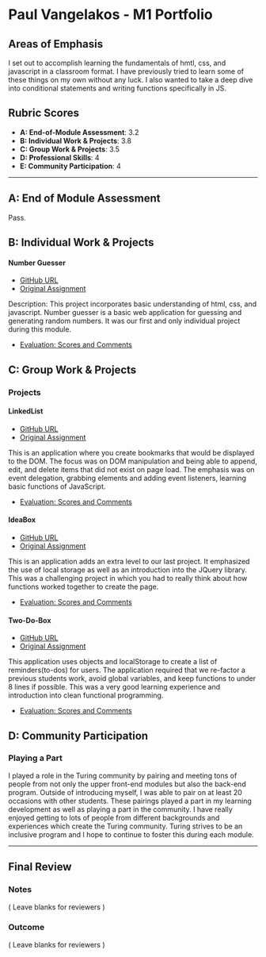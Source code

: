 # Paul Vangelakos - M1 Portfolio
## Areas of Emphasis

I set out to accomplish learning the fundamentals of hmtl, css, and javascript in a classroom format. I have previously tried to learn some of these things on my own without any luck. I also wanted to take a deep dive into conditional statements and writing functions specifically in JS.

## Rubric Scores

* **A: End-of-Module Assessment**: 3.2
* **B: Individual Work & Projects**: 3.8
* **C: Group Work & Projects**: 3.5
* **D: Professional Skills**: 4
* **E: Community Participation**: 4

-----------------------

## A: End of Module Assessment

Pass. 

## B: Individual Work & Projects


#### Number Guesser

* [GitHub URL](https://github.com/pvinthemix/numberguesser)
* [Original Assignment](http://frontend.turing.io/projects/number-guesser.html)

Description:
This project incorporates basic understanding of html, css, and javascript. Number guesser is a basic web application for guessing and generating random numbers. It was our first and only individual project during this module.

* [Evaluation: Scores and Comments](https://github.com/turingschool/front-end-submissions-public/blob/master/1808/mod-1/number-guesser/paul-vangelakos.md)



## C: Group Work & Projects

### Projects


#### LinkedList

* [GitHub URL](https://github.com/pvinthemix/Linkedlist)
* [Original Assignment](http://frontend.turing.io/projects/linked-list.html)

This is an application where you create bookmarks that would be displayed to the DOM. The focus was on DOM manipulation and being able to append, edit, and delete items that did not exist on page load. The emphasis was on event delegation, grabbing elements and adding event listeners, learning basic functions of JavaScript.

* [Evaluation: Scores and Comments](https://github.com/turingschool/front-end-submissions-public/blob/master/1808/mod-1/linked-list/lindsey-paul.md)

#### IdeaBox

* [GitHub URL](https://github.com/pvinthemix/idea-box)
* [Original Assignment](http://frontend.turing.io/projects/ideabox.html)

This is an application adds an extra level to our last project. It emphasized the use of local storage as well as an introduction into the JQuery library. This was a challenging project in which you had to really think about how functions worked together to create the page.

* [Evaluation: Scores and Comments](https://github.com/turingschool/front-end-submissions-public/blob/master/1808/mod-1/idea-box/paul-adam.md)

#### Two-Do-Box

* [GitHub URL](https://github.com/colev1/2DoBox-Pivot)
* [Original Assignment](http://frontend.turing.io/projects/2DoBox-Pivot-Mod1.html)

This application uses objects and localStorage to create a list of reminders(to-dos) for users. The application required that we re-factor a previous students work, avoid global variables, and keep functions to under 8 lines if possible. This was a very good learning experience and introduction into clean functional programming.

* [Evaluation: Scores and Comments](https://github.com/turingschool/front-end-submissions-public/blob/master/1808/mod-1/to-do-box/cole-paul.md)




## D: Community Participation

### Playing a Part

I played a role in the Turing community by pairing and meeting tons of people from not only the upper front-end modules but also the back-end program. Outside of introducing myself, I was able to pair on at least 20 occasions with other students. These pairings played a part in my learning development as well as playing a part in the community. I have really enjoyed getting to lots of people from different backgrounds and experiences which create the Turing community. Turing strives to be an inclusive program and I hope to continue to foster this during each module.

------------------

## Final Review

### Notes

( Leave blanks for reviewers )

### Outcome

( Leave blanks for reviewers )
